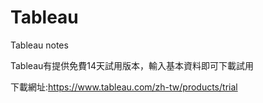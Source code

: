 # Tableau
Tableau notes


Tableau有提供免費14天試用版本，輸入基本資料即可下載試用


下載網址:https://www.tableau.com/zh-tw/products/trial
